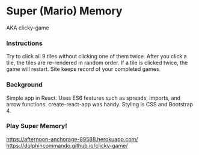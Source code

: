 # Super (Mario) Memory
AKA clicky-game

### Instructions
Try to click all 9 tiles without clicking one of them twice.
After you click a tile, the tiles are re-rendered in random order.
If a tile is clicked twice, the game will restart.
Site keeps record of your completed games.

### Background
Simple app in React.
Uses ES6 features such as spreads, imports, and arrow functions.
create-react-app was handy.
Styling is CSS and Bootstrap 4.

### Play Super Memory!
https://afternoon-anchorage-89588.herokuapp.com/  
https://dolphincommando.github.io/clicky-game/




